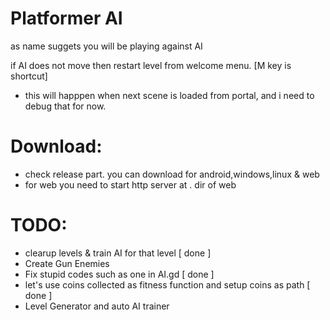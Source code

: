 # Platformer AI

as name suggets you will be playing against AI 

if AI does not move then restart level from welcome menu. [M key is shortcut]
- this will happpen when next scene is loaded from portal, and i need to debug that for now.

# Download:
- check release part. you can download for android,windows,linux & web
- for web you need to start http server at . dir of web 
# **TODO**:
- clearup levels & train AI for that level [ done ]
- Create Gun Enemies
- Fix stupid codes such as one in AI.gd [ done ]
- let's use coins collected as fitness function and setup coins as path [ done ]
- Level Generator and auto AI trainer 
